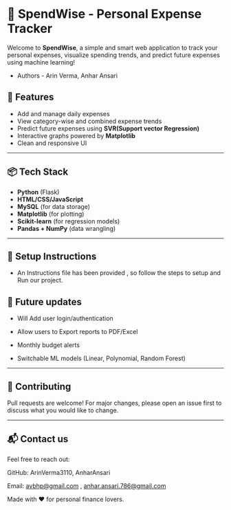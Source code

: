 # 💸 SpendWise - Personal Expense Tracker

Welcome to **SpendWise**, a simple and smart web application to track your personal expenses, visualize spending trends, and predict future expenses using machine learning!
- Authors - Arin Verma, Anhar Ansari
## 🚀 Features

- Add and manage daily expenses
- View category-wise and combined expense trends
- Predict future expenses using **SVR(Support vector Regression)**
- Interactive graphs powered by **Matplotlib**
- Clean and responsive UI

---

## 📦 Tech Stack

- **Python** (Flask)
- **HTML/CSS/JavaScript**
- **MySQL** (for data storage)
- **Matplotlib** (for plotting)
- **Scikit-learn** (for regression models)
- **Pandas + NumPy** (data wrangling)

---

## 🔧 Setup Instructions
- An Instructions file has been provided , so follow the steps to  setup and Run our project.

## 🔮 Future updates

- Will Add user login/authentication

- Allow users to Export reports to PDF/Excel

- Monthly budget alerts

- Switchable ML models (Linear, Polynomial, Random Forest)

---

## 🙌 Contributing
Pull requests are welcome!
For major changes, please open an issue first to discuss what you would like to change.

---

## 📬 Contact us
Feel free to reach out:

GitHub: ArinVerma3110, AnharAnsari

Email: avbhp@gmail.com , anhar.ansari.786@gmail.com

Made with ❤️ for personal finance lovers.
